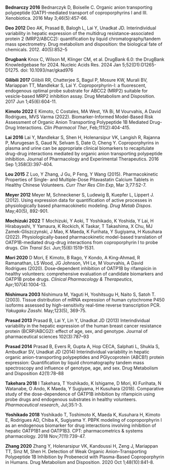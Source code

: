 
**Bednarczy 2016** Bednarczyk D, Boiselle C. Organic anion transporting polypeptide (OATP)-mediated transport of coproporphyrins I and III. Xenobiotica. 2016 May 3;46(5):457-66.

**Deo 2012** Deo AK, Prasad B, Balogh L, Lai Y, Unadkat JD. Interindividual variability in hepatic expression of the multidrug resistance-associated protein 2 (MRP2/ABCC2): quantification by liquid chromatography/tandem mass spectrometry. Drug metabolism and disposition: the biological fate of chemicals. 2012. 40(5):852–5

**Drugbank** Knox C, Wilson M, Klinger CM, et al. DrugBank 6.0: the DrugBank Knowledgebase for 2024. Nucleic Acids Res. 2024 Jan 5;52(D1):D1265-D1275. doi: 10.1093/nar/gkad976

**Gilibili 2017** Gilibili RR, Chatterjee S, Bagul P, Mosure KW, Murali BV, Mariappan TT, Mandlekar S, Lai Y. Coproporphyrin-I: a fluorescent, endogenous optimal probe substrate for ABCC2 (MRP2) suitable for vesicle-based MRP2 inhibition assay. Drug Metabolism and Disposition. 2017 Jun 1;45(6):604-11.

**Kimoto 2022** E Kimoto, C Costales, MA West, YA Bi, M Vourvahis, A David Rodrigues, MVS Varma (2022). Biomarker-Informed Model-Based Risk Assessment of Organic Anion Transporting Polypeptide 1B Mediated Drug-Drug Interactions. *Clin Pharmacol Ther*, Feb;111(2):404-415.

**Lai 2016** Lai Y, Mandlekar S, Shen H, Holenarsipur VK, Langish R, Rajanna P, Murugesan S, Gaud N, Selvam S, Date O, Cheng Y. Coproporphyrins in plasma and urine can be appropriate clinical biomarkers to recapitulate drug-drug interactions mediated by organic anion transporting polypeptide inhibition. Journal of Pharmacology and Experimental Therapeutics. 2016 Sep 1;358(3):397-404.

**Lou 2015** Z Luo, Y Zhang, J Gu, P Feng, Y Wang (2015). Pharmacokinetic Properties of Single- and Multiple-Dose Pitavastatin Calcium Tablets in Healthy Chinese Volunteers. *Curr Ther Res Clin Exp*, Mar 3;77:52-7.

**Meyer 2012** Meyer M, Schneckener S, Ludewig B, Kuepfer L, Lippert J. (2012). Using expression data for quantification of active processes in physiologically based pharmacokinetic modeling. *Drug Metab Dispos*. May;40(5), 892-901.

**Mochizuki 2022** T Mochizuki, Y Aoki, T Yoshikado, K Yoshida, Y Lai, H Hirabayashi, Y Yamaura, K Rockich, K Taskar, T Takashima, X Chu, MJ Zamek-Gliszczynski, J Mao, K Maeda, K Furihata, Y Sugiyama, H Kusuhara (2022). Physiologically-based pharmacokinetic model-based translation of OATP1B-mediated drug-drug interactions from coproporphyrin I to probe drugs. *Clin Transl Sci.* Jun;15(6):1519-1531. 

**Mori 2020** D Mori, E Kimoto, B Rago, Y Kondo, A King‐Ahmad, R Ramanathan, LS Wood, JG Johnson, VH Le, M Vourvahis, A David Rodrigues (2020). Dose‐dependent inhibition of OATP1B by rifampicin in healthy volunteers: comprehensive evaluation of candidate biomarkers and OATP1B probe drugs. *Clinical Pharmacology & Therapeutics*, Apr;107(4):1004-13.

**Nishimura 2003** Nishimura M, Yaguti H, Yoshitsugu H, Naito S, Satoh T. (2003). Tissue distribution of mRNA expression of human cytochrome P450 isoforms assessed by high-sensitivity real-time reverse transcription PCR. *Yakugaku Zasshi.* May;123(5), 369-75.

**Prasad 2013** Prasad B, Lai Y, Lin Y, Unadkat JD (2013) Interindividual variability in the hepatic expression of the human breast cancer resistance protein (BCRP/ABCG2): effect of age, sex, and genotype. Journal of pharmaceutical sciences 102(3):787–93

**Prasad 2014** Prasad B, Evers R, Gupta A, Hop CECA, Salphati L, Shukla S, Ambudkar SV, Unadkat JD (2014) Interindividual variability in hepatic organic anion-transporting polypeptides and PGlycoprotein (ABCB1) protein expression: Quantification by liquid chromatography tandem mass spectroscopy and influence of genotype, age, and sex. Drug Metabolism and Disposition 42(1):78–88

**Takehara 2018** I Takehara, T Yoshikado, K Ishigame, D Mori, KI Furihata, N Watanabe, O Ando, K Maeda, Y Sugiyama, H Kusuhara (2018). Comparative study of the dose-dependence of OATP1B inhibition by rifampicin using probe drugs and endogenous substrates in healthy volunteers. *Pharmaceutical research*, Jul;35:1-3.

**Yoshikado 2018** Yoshikado T, Toshimoto K, Maeda K, Kusuhara H, Kimoto E, Rodrigues AD, Chiba K, Sugiyama Y. PBPK modeling of coproporphyrin I as an endogenous biomarker for drug interactions involving inhibition of hepatic OATP1B1 and OATP1B3. CPT: pharmacometrics & systems pharmacology. 2018 Nov;7(11):739-47.

**Zhang 2020** Zhang Y, Holenarsipur VK, Kandoussi H, Zeng J, Mariappan TT, Sinz M, Shen H. Detection of Weak Organic Anion–Transporting Polypeptide 1B Inhibition by Probenecid with Plasma-Based Coproporphyrin in Humans. Drug Metabolism and Disposition. 2020 Oct 1;48(10):841-8.

